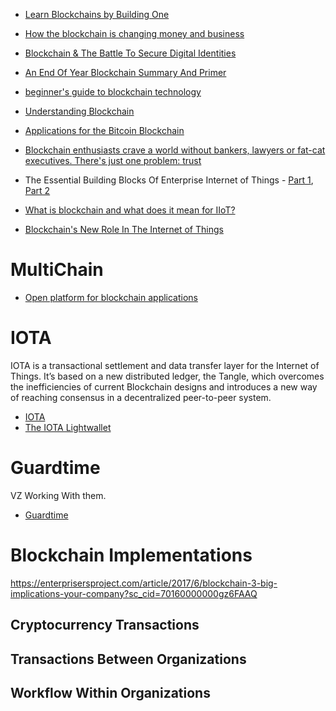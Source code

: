
* [Learn Blockchains by Building One](https://hackernoon.com/learn-blockchains-by-building-one-117428612f46)

* [How the blockchain is changing money and business](http://www.ted.com/talks/don_tapscott_how_the_blockchain_is_changing_money_and_business)
* [Blockchain & The Battle To Secure Digital Identities](http://www.darkreading.com/endpoint/blockchain-and-the-battle-to-secure-digital-identities/a/d-id/1327279)
* [An End Of Year Blockchain Summary And Primer](http://www.forbes.com/sites/georgehoward/2015/12/10/an-end-of-year-blockchain-summary-and-primer/#49a911847946)
* [beginner's guide to blockchain technology](http://blockstrap.com/en/a-complete-beginners-guide-to-blockchain-technology/)
* [Understanding Blockchain](https://iot-for-all.com/understanding-blockchain-5cda2919efff#.nuf5xhuol)


* [Applications for the Bitcoin Blockchain](http://hackaday.com/2015/10/27/applications-for-the-bitcoin-blockchain/#more-175330)
* [Blockchain enthusiasts crave a world without bankers, lawyers or fat-cat executives. There's just one problem: trust](https://aeon.co/essays/trust-the-inside-story-of-the-rise-and-fall-of-ethereum?utm_source=Aeon+Newsletter&utm_campaign=b0131b7d64-EMAIL_CAMPAIGN_2017_02_17&utm_medium=email&utm_term=0_411a82e59d-b0131b7d64-68757809)


* The Essential Building Blocks Of Enterprise Internet of Things - [Part 1](http://www.forbes.com/sites/janakirammsv/2016/01/05/the-essential-building-blocks-of-enterprise-internet-of-things-part-1/#7e9a5cca2e54), [Part 2](http://www.forbes.com/sites/janakirammsv/2016/01/07/the-essential-building-blocks-of-enterprise-internet-of-things-part-2/#4bd9c00843f6)
* [What is blockchain and what does it mean for IIoT?](http://industrialiot5g.com/20160801/channels/fundamentals/blockchain-iiot-tag31-tag99)
* [Blockchain's New Role In The Internet of Things](http://www.darkreading.com/iot/blockchains-new-role-in-the-internet-of-things/a/d-id/1328239)


# MultiChain
* [Open platform for blockchain applications](http://www.multichain.com/)

# IOTA
IOTA is a transactional settlement and data transfer layer for the Internet of Things.
It’s based on a new distributed ledger, the Tangle,
which overcomes the inefficiencies of current Blockchain designs
and introduces a new way of reaching consensus in a decentralized peer-to-peer system.

* [IOTA](https://www.iotatoken.com/)
* [The IOTA Lightwallet](https://medium.com/iotatangle/the-iota-lightwallet-c8c738d7192b#.ygww6pded)

# Guardtime
VZ Working With them.

* [Guardtime](https://guardtime.com/)

# Blockchain Implementations
https://enterprisersproject.com/article/2017/6/blockchain-3-big-implications-your-company?sc_cid=70160000000gz6FAAQ
## Cryptocurrency Transactions
## Transactions Between Organizations
## Workflow Within Organizations

